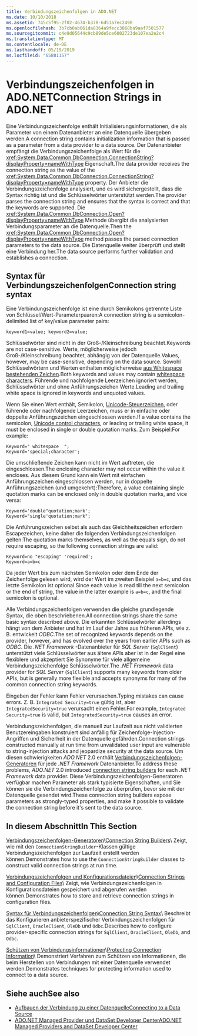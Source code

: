 ```yaml
---
title: Verbindungszeichenfolgen in ADO.NET
ms.date: 10/10/2018
ms.assetid: 745c5f95-2f02-4674-b378-6d51a7ec2490
ms.openlocfilehash: 3b7cb0ab061da8364a9fecc3868ba9aaf7501577
ms.sourcegitcommit: c4e9d05644c9cb89de5ce6002723de107ea2e2c4
ms.translationtype: MT
ms.contentlocale: de-DE
ms.lasthandoff: 05/19/2019
ms.locfileid: "65881157"
---
```

# <a name="connection-strings-in-adonet"></a><span data-ttu-id="7b7f2-102">Verbindungszeichenfolgen in ADO.NET</span><span class="sxs-lookup"><span data-stu-id="7b7f2-102">Connection Strings in ADO.NET</span></span>

<span data-ttu-id="7b7f2-103">Eine Verbindungszeichenfolge enthält Initialisierungsinformationen, die als Parameter von einem Datenanbieter an eine Datenquelle übergeben werden.</span><span class="sxs-lookup"><span data-stu-id="7b7f2-103">A connection string contains initialization information that is passed as a parameter from a data provider to a data source.</span></span> <span data-ttu-id="7b7f2-104">Der Datenanbieter empfängt die Verbindungszeichenfolge als Wert für die <xref:System.Data.Common.DbConnection.ConnectionString?displayProperty=nameWithType> Eigenschaft.</span><span class="sxs-lookup"><span data-stu-id="7b7f2-104">The data provider receives the connection string as the value of the <xref:System.Data.Common.DbConnection.ConnectionString?displayProperty=nameWithType> property.</span></span> <span data-ttu-id="7b7f2-105">Der Anbieter die Verbindungszeichenfolge analysiert, und es wird sichergestellt, dass die Syntax richtig ist und die Schlüsselwörter unterstützt werden.</span><span class="sxs-lookup"><span data-stu-id="7b7f2-105">The provider parses the connection string and ensures that the syntax is correct and that the keywords are supported.</span></span> <span data-ttu-id="7b7f2-106">Die <xref:System.Data.Common.DbConnection.Open?displayProperty=nameWithType> Methode übergibt die analysierten Verbindungsparameter an die Datenquelle.</span><span class="sxs-lookup"><span data-stu-id="7b7f2-106">Then the <xref:System.Data.Common.DbConnection.Open?displayProperty=nameWithType> method passes the parsed connection parameters to the data source.</span></span> <span data-ttu-id="7b7f2-107">Die Datenquelle weiter überprüft und stellt eine Verbindung her.</span><span class="sxs-lookup"><span data-stu-id="7b7f2-107">The data source performs further validation and establishes a connection.</span></span>

## <a name="connection-string-syntax"></a><span data-ttu-id="7b7f2-108">Syntax für Verbindungszeichenfolgen</span><span class="sxs-lookup"><span data-stu-id="7b7f2-108">Connection string syntax</span></span>

<span data-ttu-id="7b7f2-109">Eine Verbindungszeichenfolge ist eine durch Semikolons getrennte Liste von Schlüssel/Wert-Parameterpaaren:</span><span class="sxs-lookup"><span data-stu-id="7b7f2-109">A connection string is a semicolon-delimited list of key/value parameter pairs:</span></span>

```
keyword1=value; keyword2=value;
```

<span data-ttu-id="7b7f2-110">Schlüsselwörter sind nicht in der Groß-/Kleinschreibung beachtet.</span><span class="sxs-lookup"><span data-stu-id="7b7f2-110">Keywords are not case-sensitive.</span></span> <span data-ttu-id="7b7f2-111">Werte, möglicherweise jedoch Groß-/Kleinschreibung beachtet, abhängig von der Datenquelle.</span><span class="sxs-lookup"><span data-stu-id="7b7f2-111">Values, however, may be case-sensitive, depending on the data source.</span></span> <span data-ttu-id="7b7f2-112">Sowohl Schlüsselwörtern und Werten enthalten möglicherweise [aus Whitespace bestehenden Zeichen](https://en.wikipedia.org/wiki/Whitespace_character#Unicode).</span><span class="sxs-lookup"><span data-stu-id="7b7f2-112">Both keywords and values may contain [whitespace characters](https://en.wikipedia.org/wiki/Whitespace_character#Unicode).</span></span> <span data-ttu-id="7b7f2-113">Führende und nachfolgende Leerzeichen ignoriert werden, Schlüsselwörter und ohne Anführungszeichen Werte.</span><span class="sxs-lookup"><span data-stu-id="7b7f2-113">Leading and trailing white space is ignored in keywords and unquoted values.</span></span>

<span data-ttu-id="7b7f2-114">Wenn Sie einen Wert enthält, Semikolon, [Unicode-Steuerzeichen](https://en.wikipedia.org/wiki/Unicode_control_characters), oder führende oder nachfolgende Leerzeichen, muss er in einfache oder doppelte Anführungszeichen eingeschlossen werden.</span><span class="sxs-lookup"><span data-stu-id="7b7f2-114">If a value contains the semicolon, [Unicode control characters](https://en.wikipedia.org/wiki/Unicode_control_characters), or leading or trailing white space, it must be enclosed in single or double quotation marks.</span></span> <span data-ttu-id="7b7f2-115">Zum Beispiel:</span><span class="sxs-lookup"><span data-stu-id="7b7f2-115">For example:</span></span>

```
Keyword=" whitespace  ";
Keyword='special;character';
```

<span data-ttu-id="7b7f2-116">Die umschließende Zeichen kann nicht im Wert auftreten, die eingeschlossen.</span><span class="sxs-lookup"><span data-stu-id="7b7f2-116">The enclosing character may not occur within the value it encloses.</span></span> <span data-ttu-id="7b7f2-117">Aus diesem Grund kann ein Wert mit einfachen Anführungszeichen eingeschlossen werden, nur in doppelte Anführungszeichen (und umgekehrt):</span><span class="sxs-lookup"><span data-stu-id="7b7f2-117">Therefore, a value containing single quotation marks can be enclosed only in double quotation marks, and vice versa:</span></span>

```
Keyword='double"quotation;mark';
Keyword="single'quotation;mark";
```

<span data-ttu-id="7b7f2-118">Die Anführungszeichen selbst als auch das Gleichheitszeichen erfordern Escapezeichen, keine daher die folgenden Verbindungszeichenfolgen gelten:</span><span class="sxs-lookup"><span data-stu-id="7b7f2-118">The quotation marks themselves, as well as the equals sign, do not require escaping, so the following connection strings are valid:</span></span>

```
Keyword=no "escaping" 'required';
Keyword=a=b=c
```

<span data-ttu-id="7b7f2-119">Da jeder Wert bis zum nächsten Semikolon oder dem Ende der Zeichenfolge gelesen wird, wird der Wert im zweiten Beispiel `a=b=c`, und das letzte Semikolon ist optional.</span><span class="sxs-lookup"><span data-stu-id="7b7f2-119">Since each value is read till the next semicolon or the end of string, the value in the latter example is `a=b=c`, and the final semicolon is optional.</span></span>

<span data-ttu-id="7b7f2-120">Alle Verbindungszeichenfolgen verwenden die gleiche grundlegende Syntax, die oben beschriebenen.</span><span class="sxs-lookup"><span data-stu-id="7b7f2-120">All connection strings share the same basic syntax described above.</span></span> <span data-ttu-id="7b7f2-121">Die erkannten Schlüsselwörter allerdings hängt von dem Anbieter und hat im Lauf der Jahre aus früheren APIs, wie z. B. entwickelt *ODBC*.</span><span class="sxs-lookup"><span data-stu-id="7b7f2-121">The set of recognized keywords depends on the provider, however, and has evolved over the years from earlier APIs such as *ODBC*.</span></span> <span data-ttu-id="7b7f2-122">Die *.NET Framework* -Datenanbieter für *SQL Server* (`SqlClient`) unterstützt viele Schlüsselwörter aus ältere APIs aber ist in der Regel eine flexiblere und akzeptiert Sie Synonyme für viele allgemeine Verbindungszeichenfolge Schlüsselwörter.</span><span class="sxs-lookup"><span data-stu-id="7b7f2-122">The *.NET Framework* data provider for *SQL Server* (`SqlClient`) supports many keywords from older APIs, but is generally more flexible and accepts synonyms for many of the common connection string keywords.</span></span>

<span data-ttu-id="7b7f2-123">Eingeben der Fehler kann Fehler verursachen.</span><span class="sxs-lookup"><span data-stu-id="7b7f2-123">Typing mistakes can cause errors.</span></span> <span data-ttu-id="7b7f2-124">Z. B. `Integrated Security=true` gültig ist, aber `IntegratedSecurity=true` verursacht einen Fehler.</span><span class="sxs-lookup"><span data-stu-id="7b7f2-124">For example, `Integrated Security=true` is valid, but `IntegratedSecurity=true` causes an error.</span></span>

<span data-ttu-id="7b7f2-125">Verbindungszeichenfolgen, die manuell zur Laufzeit aus nicht validierten Benutzereingaben konstruiert sind anfällig für Zeichenfolge-Injection-Angriffen und Sicherheit in der Datenquelle gefährden.</span><span class="sxs-lookup"><span data-stu-id="7b7f2-125">Connection strings constructed manually at run time from unvalidated user input are vulnerable to string-injection attacks and jeopardize security at the data source.</span></span> <span data-ttu-id="7b7f2-126">Um diesen schwierigkeiten *ADO.NET* 2.0 enthält [Verbindungszeichenfolgen-Generatoren](../../../../docs/framework/data/adonet/connection-string-builders.md) für jede *.NET Framework* Datenanbieter.</span><span class="sxs-lookup"><span data-stu-id="7b7f2-126">To address these problems, *ADO.NET* 2.0 introduced [connection string builders](../../../../docs/framework/data/adonet/connection-string-builders.md) for each *.NET Framework* data provider.</span></span> <span data-ttu-id="7b7f2-127">Diese Verbindungszeichenfolgen-Generatoren verfügbar machen Parameter als stark typisierte Eigenschaften, und Sie können sie die Verbindungszeichenfolge zu überprüfen, bevor sie mit der Datenquelle gesendet wird.</span><span class="sxs-lookup"><span data-stu-id="7b7f2-127">These connection string builders expose parameters as strongly-typed properties, and make it possible to validate the connection string before it's sent to the data source.</span></span>

## <a name="in-this-section"></a><span data-ttu-id="7b7f2-128">In diesem Abschnitt</span><span class="sxs-lookup"><span data-stu-id="7b7f2-128">In This Section</span></span>

<span data-ttu-id="7b7f2-129">[Verbindungszeichenfolgen-Generatoren](../../../../docs/framework/data/adonet/connection-string-builders.md)\\</span><span class="sxs-lookup"><span data-stu-id="7b7f2-129">[Connection String Builders](../../../../docs/framework/data/adonet/connection-string-builders.md)\\</span></span>
<span data-ttu-id="7b7f2-130">Zeigt, wie mit den `ConnectionStringBuilder`-Klassen gültige Verbindungszeichenfolgen zur Laufzeit erstellt werden können.</span><span class="sxs-lookup"><span data-stu-id="7b7f2-130">Demonstrates how to use the `ConnectionStringBuilder` classes to construct valid connection strings at run time.</span></span>

<span data-ttu-id="7b7f2-131">[Verbindungszeichenfolgen und Konfigurationsdateien](../../../../docs/framework/data/adonet/connection-strings-and-configuration-files.md)\\</span><span class="sxs-lookup"><span data-stu-id="7b7f2-131">[Connection Strings and Configuration Files](../../../../docs/framework/data/adonet/connection-strings-and-configuration-files.md)\\</span></span>
<span data-ttu-id="7b7f2-132">Zeigt, wie Verbindungszeichenfolgen in Konfigurationsdateien gespeichert und abgerufen werden können.</span><span class="sxs-lookup"><span data-stu-id="7b7f2-132">Demonstrates how to store and retrieve connection strings in configuration files.</span></span>

<span data-ttu-id="7b7f2-133">[Syntax für Verbindungszeichenfolgen](../../../../docs/framework/data/adonet/connection-string-syntax.md)\\</span><span class="sxs-lookup"><span data-stu-id="7b7f2-133">[Connection String Syntax](../../../../docs/framework/data/adonet/connection-string-syntax.md)\\</span></span>
<span data-ttu-id="7b7f2-134">Beschreibt das Konfigurieren anbieterspezifischer Verbindungszeichenfolgen für `SqlClient`, `OracleClient`, `OleDb` und `Odbc`.</span><span class="sxs-lookup"><span data-stu-id="7b7f2-134">Describes how to configure provider-specific connection strings for `SqlClient`, `OracleClient`, `OleDb`, and `Odbc`.</span></span>

<span data-ttu-id="7b7f2-135">[Schützen von Verbindungsinformationen](../../../../docs/framework/data/adonet/protecting-connection-information.md)\\</span><span class="sxs-lookup"><span data-stu-id="7b7f2-135">[Protecting Connection Information](../../../../docs/framework/data/adonet/protecting-connection-information.md)\\</span></span>
<span data-ttu-id="7b7f2-136">Demonstriert Verfahren zum Schützen von Informationen, die beim Herstellen von Verbindungen mit einer Datenquelle verwendet werden.</span><span class="sxs-lookup"><span data-stu-id="7b7f2-136">Demonstrates techniques for protecting information used to connect to a data source.</span></span>

## <a name="see-also"></a><span data-ttu-id="7b7f2-137">Siehe auch</span><span class="sxs-lookup"><span data-stu-id="7b7f2-137">See also</span></span>

- [<span data-ttu-id="7b7f2-138">Aufbauen der Verbindung zu einer Datenquelle</span><span class="sxs-lookup"><span data-stu-id="7b7f2-138">Connecting to a Data Source</span></span>](/cpp/data/odbc/connecting-to-a-data-source)
- [<span data-ttu-id="7b7f2-139">ADO.NET Managed Provider und DataSet Developer Center</span><span class="sxs-lookup"><span data-stu-id="7b7f2-139">ADO.NET Managed Providers and DataSet Developer Center</span></span>](https://go.microsoft.com/fwlink/?LinkId=217917)
